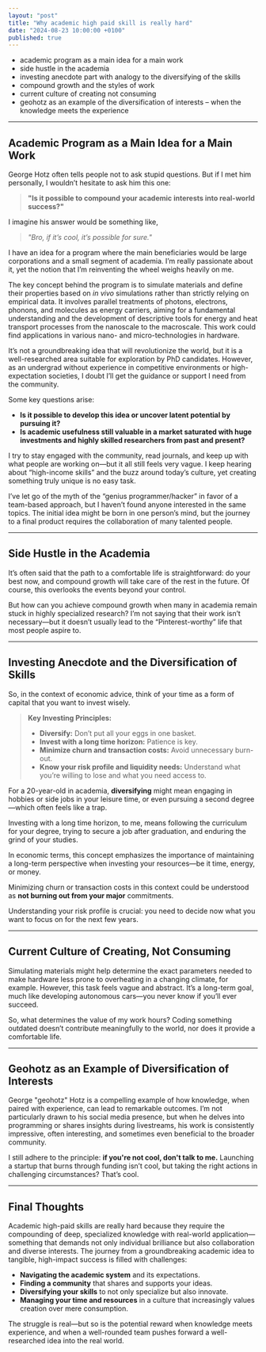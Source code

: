 ```yaml
---
layout: "post"
title: "Why academic high paid skill is really hard"
date: "2024-08-23 10:00:00 +0100"
published: true
---
```


- academic program as a main idea for a main work
- side hustle in the academia
- investing anecdote part with analogy to the diversifying of the skills
- compound growth and the styles of work
- current culture of creating not consuming
- geohotz as an example of the diversification of interests – when the knowledge meets the experience

---

## Academic Program as a Main Idea for a Main Work

George Hotz often tells people not to ask stupid questions. But if I met him personally, I wouldn’t hesitate to ask him this one:

> **"Is it possible to compound your academic interests into real-world success?"**

I imagine his answer would be something like,
> *"Bro, if it’s cool, it’s possible for sure."*

I have an idea for a program where the main beneficiaries would be large corporations and a small segment of academia. I’m really passionate about it, yet the notion that I’m reinventing the wheel weighs heavily on me.

The key concept behind the program is to simulate materials and define their properties based on *in vivo* simulations rather than strictly relying on empirical data. It involves parallel treatments of photons, electrons, phonons, and molecules as energy carriers, aiming for a fundamental understanding and the development of descriptive tools for energy and heat transport processes from the nanoscale to the macroscale. This work could find applications in various nano- and micro-technologies in hardware.

It’s not a groundbreaking idea that will revolutionize the world, but it is a well-researched area suitable for exploration by PhD candidates. However, as an undergrad without experience in competitive environments or high-expectation societies, I doubt I’ll get the guidance or support I need from the community.

Some key questions arise:

- **Is it possible to develop this idea or uncover latent potential by pursuing it?**
- **Is academic usefulness still valuable in a market saturated with huge investments and highly skilled researchers from past and present?**

I try to stay engaged with the community, read journals, and keep up with what people are working on—but it all still feels very vague. I keep hearing about “high-income skills” and the buzz around today’s culture, yet creating something truly unique is no easy task.

I’ve let go of the myth of the “genius programmer/hacker” in favor of a team-based approach, but I haven’t found anyone interested in the same topics. The initial idea might be born in one person’s mind, but the journey to a final product requires the collaboration of many talented people.

---

## Side Hustle in the Academia

It’s often said that the path to a comfortable life is straightforward: do your best now, and compound growth will take care of the rest in the future. Of course, this overlooks the events beyond your control.

But how can you achieve compound growth when many in academia remain stuck in highly specialized research? I’m not saying that their work isn’t necessary—but it doesn’t usually lead to the “Pinterest-worthy” life that most people aspire to.

---

## Investing Anecdote and the Diversification of Skills

So, in the context of economic advice, think of your time as a form of capital that you want to invest wisely.

> **Key Investing Principles:**
>
> - **Diversify:** Don’t put all your eggs in one basket.
> - **Invest with a long time horizon:** Patience is key.
> - **Minimize churn and transaction costs:** Avoid unnecessary burn-out.
> - **Know your risk profile and liquidity needs:** Understand what you’re willing to lose and what you need access to.

For a 20-year-old in academia, **diversifying** might mean engaging in hobbies or side jobs in your leisure time, or even pursuing a second degree—which often feels like a trap.

Investing with a long time horizon, to me, means following the curriculum for your degree, trying to secure a job after graduation, and enduring the grind of your studies.

In economic terms, this concept emphasizes the importance of maintaining a long-term perspective when investing your resources—be it time, energy, or money.

Minimizing churn or transaction costs in this context could be understood as **not burning out from your major** commitments.

Understanding your risk profile is crucial: you need to decide now what you want to focus on for the next few years.

---

## Current Culture of Creating, Not Consuming

Simulating materials might help determine the exact parameters needed to make hardware less prone to overheating in a changing climate, for example. However, this task feels vague and abstract. It’s a long-term goal, much like developing autonomous cars—you never know if you’ll ever succeed.

So, what determines the value of my work hours? Coding something outdated doesn’t contribute meaningfully to the world, nor does it provide a comfortable life.

---

## Geohotz as an Example of Diversification of Interests

George "geohotz" Hotz is a compelling example of how knowledge, when paired with experience, can lead to remarkable outcomes. I’m not particularly drawn to his social media presence, but when he delves into programming or shares insights during livestreams, his work is consistently impressive, often interesting, and sometimes even beneficial to the broader community.

I still adhere to the principle: **if you're not cool, don't talk to me.** Launching a startup that burns through funding isn’t cool, but taking the right actions in challenging circumstances? That’s cool.

---

## Final Thoughts

Academic high-paid skills are really hard because they require the compounding of deep, specialized knowledge with real-world application—something that demands not only individual brilliance but also collaboration and diverse interests. The journey from a groundbreaking academic idea to tangible, high-impact success is filled with challenges:

- **Navigating the academic system** and its expectations.
- **Finding a community** that shares and supports your ideas.
- **Diversifying your skills** to not only specialize but also innovate.
- **Managing your time and resources** in a culture that increasingly values creation over mere consumption.

The struggle is real—but so is the potential reward when knowledge meets experience, and when a well-rounded team pushes forward a well-researched idea into the real world.
